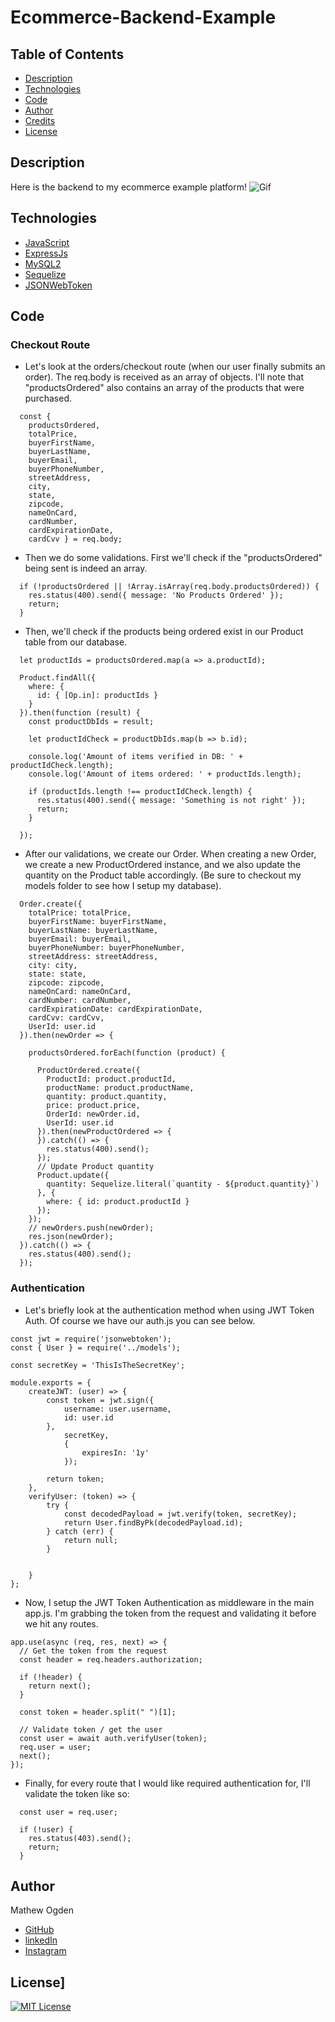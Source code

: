 # Ecommerce-Backend-Example

## Table of Contents

- [Description](#Description)
- [Technologies](#Technologies)
- [Code](#Code)
- [Author](#Author)
- [Credits](#Credits)
- [License](#License)

## Description

Here is the backend to my ecommerce example platform!
![Gif](https://media.giphy.com/media/vdpQgerqFaAAQM9hwB/giphy.gif)

## Technologies

- [JavaScript](https://www.w3schools.com/js/)
- [ExpressJs](https://expressjs.com)
- [MySQL2](https://www.npmjs.com/package/mysql2)
- [Sequelize](https://sequelize.org/master/)
- [JSONWebToken](https://www.npmjs.com/package/jsonwebtoken)

## Code

### Checkout Route

- Let's look at the orders/checkout route (when our user finally submits an order). The req.body is received as an array of objects. I'll note that "productsOrdered" also contains an array of the products that were purchased.

```
  const {
    productsOrdered,
    totalPrice,
    buyerFirstName,
    buyerLastName,
    buyerEmail,
    buyerPhoneNumber,
    streetAddress,
    city,
    state,
    zipcode,
    nameOnCard,
    cardNumber,
    cardExpirationDate,
    cardCvv } = req.body;
```

- Then we do some validations. First we'll check if the "productsOrdered" being sent is indeed an array.

```
  if (!productsOrdered || !Array.isArray(req.body.productsOrdered)) {
    res.status(400).send({ message: 'No Products Ordered' });
    return;
  }
```

- Then, we'll check if the products being ordered exist in our Product table from our database.

```
  let productIds = productsOrdered.map(a => a.productId);

  Product.findAll({
    where: {
      id: { [Op.in]: productIds }
    }
  }).then(function (result) {
    const productDbIds = result;

    let productIdCheck = productDbIds.map(b => b.id);

    console.log('Amount of items verified in DB: ' + productIdCheck.length);
    console.log('Amount of items ordered: ' + productIds.length);

    if (productIds.length !== productIdCheck.length) {
      res.status(400).send({ message: 'Something is not right' });
      return;
    }

  });
```

- After our validations, we create our Order. When creating a new Order, we create a new ProductOrdered instance, and we also update the quantity on the Product table accordingly. (Be sure to checkout my models folder to see how I setup my database).

```
  Order.create({
    totalPrice: totalPrice,
    buyerFirstName: buyerFirstName,
    buyerLastName: buyerLastName,
    buyerEmail: buyerEmail,
    buyerPhoneNumber: buyerPhoneNumber,
    streetAddress: streetAddress,
    city: city,
    state: state,
    zipcode: zipcode,
    nameOnCard: nameOnCard,
    cardNumber: cardNumber,
    cardExpirationDate: cardExpirationDate,
    cardCvv: cardCvv,
    UserId: user.id
  }).then(newOrder => {

    productsOrdered.forEach(function (product) {

      ProductOrdered.create({
        ProductId: product.productId,
        productName: product.productName,
        quantity: product.quantity,
        price: product.price,
        OrderId: newOrder.id,
        UserId: user.id
      }).then(newProductOrdered => {
      }).catch(() => {
        res.status(400).send();
      });
      // Update Product quantity
      Product.update({
        quantity: Sequelize.literal(`quantity - ${product.quantity}`)
      }, {
        where: { id: product.productId }
      });
    });
    // newOrders.push(newOrder);
    res.json(newOrder);
  }).catch(() => {
    res.status(400).send();
  });
```

### Authentication

- Let's briefly look at the authentication method when using JWT Token Auth. Of course we have our auth.js you can see below.

```
const jwt = require('jsonwebtoken');
const { User } = require('../models');

const secretKey = 'ThisIsTheSecretKey';

module.exports = {
    createJWT: (user) => {
        const token = jwt.sign({
            username: user.username,
            id: user.id
        },
            secretKey,
            {
                expiresIn: '1y'
            });

        return token;
    },
    verifyUser: (token) => {
        try {
            const decodedPayload = jwt.verify(token, secretKey);
            return User.findByPk(decodedPayload.id);
        } catch (err) {
            return null;
        }


    }
};
```

- Now, I setup the JWT Token Authentication as middleware in the main app.js. I'm grabbing the token from the request and validating it before we hit any routes.

```
app.use(async (req, res, next) => {
  // Get the token from the request
  const header = req.headers.authorization;

  if (!header) {
    return next();
  }

  const token = header.split(" ")[1];

  // Validate token / get the user
  const user = await auth.verifyUser(token);
  req.user = user;
  next();
});
```

- Finally, for every route that I would like required authentication for, I'll validate the token like so:

```
  const user = req.user;

  if (!user) {
    res.status(403).send();
    return;
  }
```

## Author

Mathew Ogden

- [GitHub](https://github.com/mathewogden)
- [linkedIn](https://www.linkedin.com/in/mathew-ogden-b85688220/)
- [Instagram](https://www.instagram.com/matogden_/?hl=en)

## License]

[![MIT License](https://img.shields.io/badge/License-MIT-blue.svg)](https://www.mit.edu/~amini/LICENSE.md)
